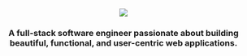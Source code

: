 <div align="center"> <h1 align="center">
          <img src="https://readme-typing-svg.herokuapp.com/?font=Inter&size=48&center=true&vCenter=true&width=500&height=70&color=4493F8&duration=4000&lines=Hi+There!+👋;+I'm+Chijioke+Okorji!;" />
      </h1>

### A full-stack software engineer passionate about building beautiful, functional, and user-centric web applications.
</div>
